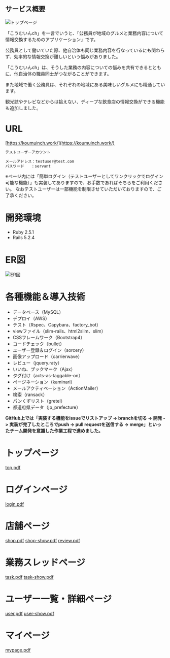 ## サービス概要

![トップページ](https://user-images.githubusercontent.com/50639339/78937645-cfc63c80-7aeb-11ea-851d-ddfd778d7cca.png)

「こうむいんch」を一言でいうと、「公務員が地域のグルメと業務内容について情報交換するためのアプリケーション」です。

公務員として働いていた際、他自治体も同じ業務内容を行なっているにも関わらず、効率的な情報交換が難しいという悩みがありました。

「こうむいんch」は、そうした業務の内容についての悩みを共有できるとともに、他自治体の職員同士がつながることができます。

また地域で働く公務員は、それぞれの地域にある美味しいグルメにも精通しています。

観光誌やテレビなどからは拾えない、ディープな飲食店の情報交換ができる機能も追加しました。


# URL

[https://koumuinch.work/](https://koumuinch.work/)

```HTML
テストユーザーアカウント

メールアドレス：testuser@test.com
パスワード   ：servant
```

※ページ内には「簡単ログイン（テストユーザーとしてワンクリックでログイン可能な機能）」も実装してありますので、お手数であればそちらをご利用ください。
なおテストユーザーは一部機能を制限させていただいておりますので、ご了承ください。


# 開発環境

- Ruby 2.5.1
- Rails 5.2.4


# ER図

![ER図](https://user-images.githubusercontent.com/50639339/78937894-35b2c400-7aec-11ea-875e-be624194de80.png)


# 各種機能＆導入技術

- データベース（MySQL）
- デプロイ（AWS）
- テスト（Rspec、Capybara、factory_bot）
- viewファイル（slim-rails、html2slim、slim）
- CSSフレームワーク（Bootstrap4）
- コードチェック（bullet）
- ユーザー登録＆ログイン（sorcery）
- 画像アップロード（carrierwave）
- レビュー（jquery.raty）
- いいね、ブックマーク（Ajax）
- タグ付け（acts-as-taggable-on）
- ページネーション（kaminari）
- メールアクティベーション（ActionMailer）
- 検索（ransack）
- パンくずリスト（gretel）
- 都道府県データ（jp_prefecture）

**GitHub上では「実装する機能をissueでリストアップ -> branchを切る -> 開発 -> 実装が完了したところでpush -> pull requestを送信する -> merge」といったチーム開発を意識した作業工程で進めました。**


# トップページ

[top.pdf](https://github.com/masa7303/servant_app/files/4458531/top.pdf)


# ログインページ

[login.pdf](https://github.com/masa7303/servant_app/files/4458535/login.pdf)


# 店舗ページ

[shop.pdf](https://github.com/masa7303/servant_app/files/4458539/shop.pdf)
[shop-show.pdf](https://github.com/masa7303/servant_app/files/4458543/shop-show.pdf)
[review.pdf](https://github.com/masa7303/servant_app/files/4458544/review.pdf)


# 業務スレッドページ

[task.pdf](https://github.com/masa7303/servant_app/files/4458546/task.pdf)
[task-show.pdf](https://github.com/masa7303/servant_app/files/4458548/task-show.pdf)


# ユーザー一覧・詳細ページ

[user.pdf](https://github.com/masa7303/servant_app/files/4458551/user.pdf)
[user-show.pdf](https://github.com/masa7303/servant_app/files/4458557/user-show.pdf)

# マイページ

[mypage.pdf](https://github.com/masa7303/servant_app/files/4458563/mypage.pdf)
